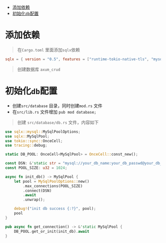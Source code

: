 - [添加依赖](#添加依赖)
- [初始化`db`配置](#初始化db配置)
# 添加依赖 

> 在`Cargo.toml` 里面添加`sqlx`依赖 

```toml
sqlx = { version = "0.5", features = ["runtime-tokio-native-tls", "mysql", "chrono"] }
```

> 创建数据库 `axum_crud`

# 初始化`db`配置 

- 创建`src/database` 目录，同时创建`mod.rs` 文件 
- 在`src/lib.rs` 文件增加 `pub mod database;`

> 创建 `src/database/db.rs` 文件，内容如下 

```rust
use sqlx::mysql::MySqlPoolOptions;
use sqlx::MySqlPool;
use tokio::sync::OnceCell;
use tracing::debug;

static DB_POOL: OnceCell<MySqlPool> = OnceCell::const_new();

const DSN: &'static str = "mysql://your_db_name:your_db_passwd@your_db_host:port/axum_crud";
const POOL_SIZE: u32 = 1024;

async fn init_db() -> MySqlPool {
    let pool = MySqlPoolOptions::new()
        .max_connections(POOL_SIZE)
        .connect(DSN)
        .await
        .unwrap();

    debug!("init db success {:?}", pool);
    pool
}

pub async fn get_connection() -> &'static MySqlPool {
    DB_POOL.get_or_init(init_db).await
}
```